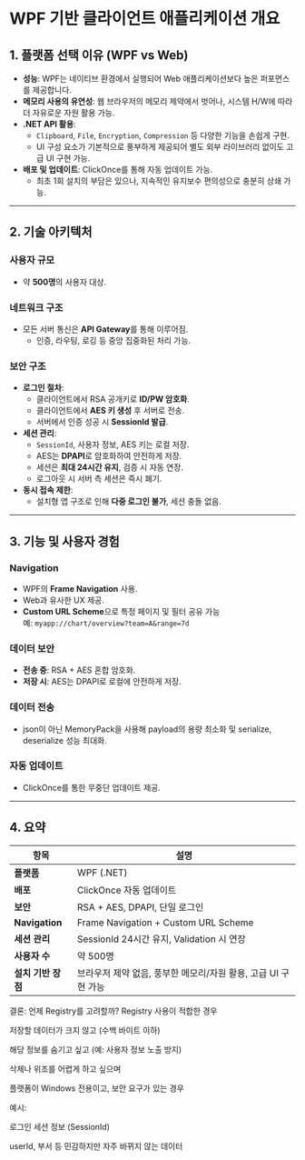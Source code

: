# WPF 기반 클라이언트 애플리케이션 개요

## 1. 플랫폼 선택 이유 (WPF vs Web)

- **성능**: WPF는 네이티브 환경에서 실행되어 Web 애플리케이션보다 높은 퍼포먼스를 제공합니다.
- **메모리 사용의 유연성**: 웹 브라우저의 메모리 제약에서 벗어나, 시스템 H/W에 따라 더 자유로운 자원 활용 가능.
- **.NET API 활용**:
  - `Clipboard`, `File`, `Encryption`, `Compression` 등 다양한 기능을 손쉽게 구현.
  - UI 구성 요소가 기본적으로 풍부하게 제공되어 별도 외부 라이브러리 없이도 고급 UI 구현 가능.
- **배포 및 업데이트**: ClickOnce를 통해 자동 업데이트 가능.
  - 최초 1회 설치의 부담은 있으나, 지속적인 유지보수 편의성으로 충분히 상쇄 가능.

---

## 2. 기술 아키텍처

### 사용자 규모
- 약 **500명**의 사용자 대상.

### 네트워크 구조
- 모든 서버 통신은 **API Gateway**를 통해 이루어짐.
  - 인증, 라우팅, 로깅 등 중앙 집중화된 처리 가능.

### 보안 구조

- **로그인 절차**:
  - 클라이언트에서 RSA 공개키로 **ID/PW 암호화**.
  - 클라이언트에서 **AES 키 생성** 후 서버로 전송.
  - 서버에서 인증 성공 시 **SessionId 발급**.
- **세션 관리**:
  - `SessionId`, 사용자 정보, AES 키는 로컬 저장.
  - AES는 **DPAPI**로 암호화하여 안전하게 저장.
  - 세션은 **최대 24시간 유지**, 검증 시 자동 연장.
  - 로그아웃 시 서버 측 세션은 즉시 폐기.
- **동시 접속 제한**:
  - 설치형 앱 구조로 인해 **다중 로그인 불가**, 세션 충돌 없음.

---

## 3. 기능 및 사용자 경험

### Navigation
- WPF의 **Frame Navigation** 사용.
- Web과 유사한 UX 제공.
- **Custom URL Scheme**으로 특정 페이지 및 필터 공유 가능  
  예: `myapp://chart/overview?team=A&range=7d`

### 데이터 보안
- **전송 중**: RSA + AES 혼합 암호화.
- **저장 시**: AES는 DPAPI로 로컬에 안전하게 저장.

### 데이터 전송
- json이 아닌 MemoryPack을 사용해 payload의 용량 최소화 및 serialize, deserialize 성능 최대화.

### 자동 업데이트
- ClickOnce를 통한 무중단 업데이트 제공.

---

## 4. 요약

| 항목                 | 설명 |
|----------------------|------|
| **플랫폼**            | WPF (.NET) |
| **배포**              | ClickOnce 자동 업데이트 |
| **보안**              | RSA + AES, DPAPI, 단일 로그인 |
| **Navigation**        | Frame Navigation + Custom URL Scheme |
| **세션 관리**         | SessionId 24시간 유지, Validation 시 연장 |
| **사용자 수**         | 약 500명 |
| **설치 기반 장점**    | 브라우저 제약 없음, 풍부한 메모리/자원 활용, 고급 UI 구현 가능 |


결론: 언제 Registry를 고려할까?
Registry 사용이 적합한 경우

저장할 데이터가 크지 않고 (수백 바이트 이하)

해당 정보를 숨기고 싶고 (예: 사용자 정보 노출 방지)

삭제나 위조를 어렵게 하고 싶으며

플랫폼이 Windows 전용이고, 보안 요구가 있는 경우

예시:

로그인 세션 정보 (SessionId)

userId, 부서 등 민감하지만 자주 바뀌지 않는 데이터
